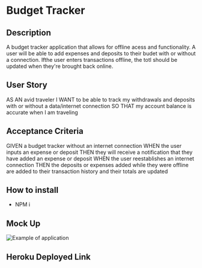 # Budget Tracker

## Description
A budget tracker application that allows for offline acess and functionality. A user will be able to add expenses and deposits to their budet with or without a connection. Ifthe user enters transactions offline, the totl should be updated when they're brought back online.

## User Story
AS AN avid traveler
I WANT to be able to track my withdrawals and deposits with or without a data/internet connection
SO THAT my account balance is accurate when I am traveling 

## Acceptance Criteria
GIVEN a budget tracker without an internet connection
WHEN the user inputs an expense or deposit
THEN they will receive a notification that they have added an expense or deposit
WHEN the user reestablishes an internet connection
THEN the deposits or expenses added while they were offline are added to their transaction history and their totals are updated

## How to install
* NPM i

## Mock Up
![Example of application](https://cassiecatt.github.io/budget-tracker/app-mock-up.png)

## Heroku Deployed Link


